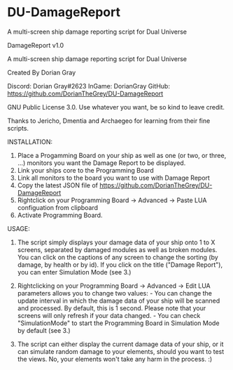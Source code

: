 # DU-DamageReport
A multi-screen ship damage reporting script for Dual Universe

DamageReport v1.0

A multi-screen ship damage reporting script for Dual Universe

Created By Dorian Gray

Discord: Dorian Gray#2623
InGame: DorianGray
GitHub: https://github.com/DorianTheGrey/DU-DamageReport

GNU Public License 3.0. Use whatever you want, be so kind to leave credit.

Thanks to Jericho, Dmentia and Archaegeo for learning from their fine scripts.

INSTALLATION:

1. Place a Progamming Board on your ship as well as one (or two, or three, ...) monitors you want the Damage Report to be displayed.
2. Link your ships core to the Programming Board
3. Link all monitors to the board you want to use with Damage Report
4. Copy the latest JSON file of https://github.com/DorianTheGrey/DU-DamageReport
5. Rightclick on your Programming Board -> Advanced -> Paste LUA configuation from clipboard
6. Activate Programming Board.

USAGE:

1. The script simply displays your damage data of your ship onto 1 to X screens, separated by damaged modules as well as broken modules. You can click on the captions of any screen to change the sorting (by damage, by health or by id). If you click on the title ("Damage Report"), you can enter Simulation Mode (see 3.)

2. Rightclicking on your Programming Board -> Advanced -> Edit LUA parameters allows you to change two values:
    	- You can change the update interval in which the damage data of your ship will be scanned and processed. By default, this is 1 second. Please note that your screens will only refresh if your data changed.
    	- You can check "SimulationMode" to start the Programming Board in Simulation Mode by default (see 3.)
	
3. The script can either display the current damage data of your ship, or it can simulate random damage to your elements, should you want to test the views. No, your elements won't take any harm in the process. :)

